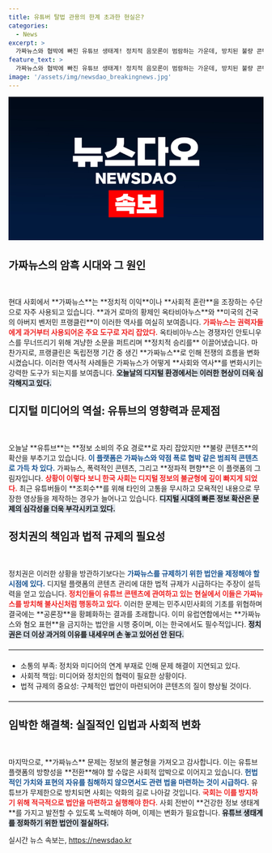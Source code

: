 ```yaml
---
title: 유튜버 탈법 관용의 한계 초과한 현실은?
categories:
  - News
excerpt: >
  가짜뉴스와 협박에 빠진 유튜브 생태계! 정치적 음모론이 범람하는 가운데, 방치된 불량 콘텐츠와 고통받는 피해자들. 이 문제를 해결할 법안이 시급하다! 클릭하면 더 알림!
feature_text: >
  가짜뉴스와 협박에 빠진 유튜브 생태계! 정치적 음모론이 범람하는 가운데, 방치된 불량 콘텐츠와 고통받는 피해자들. 이 문제를 해결할 법안이 시급하다! 클릭하면 더 알림!
image: '/assets/img/newsdao_breakingnews.jpg'
---
```


<p><img src="/assets/img/newsdao_breakingnews.jpg" alt="firstkoreanews 속보" /></p>

<h2 data-ke-size="size26">가짜뉴스의 암흑 시대와 그 원인</h2>

<p data-ke-size="size16">&nbsp;</p>

<p data-ke-size="size16">현대 사회에서 **가짜뉴스**는 **정치적 이익**이나 **사회적 혼란**을 조장하는 수단으로 자주 사용되고 있습니다. **과거 로마의 황제인 옥타비아누스**와 **미국의 건국의 아버지 벤저민 프랭클린**이 이러한 역사를 여실히 보여줍니다. <b><span style="color: #ee2323;">가짜뉴스는 권력자들에게 과거부터 사용되어온 주요 도구로 자리 잡았다.</span></b> 옥타비아누스는 경쟁자인 안토니우스를 무너뜨리기 위해 겨냥한 소문을 퍼트리며 **정치적 승리를** 이끌어냈습니다. 마찬가지로, 프랭클린은 독립전쟁 기간 중 생긴 **가짜뉴스**로 인해 전쟁의 흐름을 변화시켰습니다. 이러한 역사적 사례들은 가짜뉴스가 어떻게 **사회와 역사**를 변화시키는 강력한 도구가 되는지를 보여줍니다. <b><span style="background-color: #21538527;">오늘날의 디지털 환경에서는 이러한 현상이 더욱 심각해지고 있다.</span></b></p>

<h2 data-ke-size="size26">디지털 미디어의 역설: 유튜브의 영향력과 문제점</h2>

<p data-ke-size="size16">&nbsp;</p>

<p data-ke-size="size16">오늘날 **유튜브**는 **정보 소비의 주요 경로**로 자리 잡았지만 **불량 콘텐츠**의 확산을 부추기고 있습니다. <b><span style="color: #1a5490;">이 플랫폼은 가짜뉴스와 약점 폭로 협박 같은 범죄적 콘텐츠로 가득 차 있다.</span></b> 가짜뉴스, 폭력적인 콘텐츠, 그리고 **정파적 편향**은 이 플랫폼의 그림자입니다. <b><span style="color: #ee2323;">상황이 이렇다 보니 한국 사회는 디지털 정보의 불균형에 깊이 빠지게 되었다.</span></b> 최근 유튜버들이 **조회수**를 위해 타인의 고통을 무시하고 모욕적인 내용으로 무장한 영상들을 제작하는 경우가 늘어나고 있습니다. <b><span style="background-color: #21538527;">디지털 시대의 빠른 정보 확산은 문제의 심각성을 더욱 부각시키고 있다.</span></b></p>

<h2 data-ke-size="size26">정치권의 책임과 법적 규제의 필요성</h2>

<p data-ke-size="size16">&nbsp;</p>

<p data-ke-size="size16">정치권은 이러한 상황을 방관하기보다는 <b><span style="color: #1a5490;">가짜뉴스를 규제하기 위한 법안을 제정해야 할 시점에 있다.</span></b> 디지털 플랫폼의 콘텐츠 관리에 대한 법적 규제가 시급하다는 주장이 설득력을 얻고 있습니다. <b><span style="color: #ee2323;">정치인들이 유튜브 콘텐츠에 관여하고 있는 현실에서 이들은 가짜뉴스를 방치해 불사신처럼 행동하고 있다.</span></b> 이러한 문제는 민주시민사회의 기초를 위협하며 결국에는 **공론장**을 황폐화하는 결과를 초래합니다. 이미 유럽연합에서는 **가짜뉴스와 혐오 표현**을 금지하는 법안을 시행 중이며, 이는 한국에서도 필수적입니다. <b><span style="background-color: #21538527;">정치권은 더 이상 과거의 이유를 내세우며 손 놓고 있어선 안 된다.</span></b></p>

<hr style="height: 1px; border: none; border-top: 1px solid #ccc; margin: 20px 0;">

<ul>
  <li>소통의 부족: 정치와 미디어의 연계 부재로 인해 문제 해결이 지연되고 있다.</li>
  <li>사회적 책임: 미디어와 정치인의 협력이 필요한 상황이다.</li>
  <li>법적 규제의 중요성: 구체적인 법안이 마련되어야 콘텐츠의 질이 향상될 것이다.</li>
</ul>

<hr style="height: 1px; border: none; border-top: 1px solid #ccc; margin: 20px 0;">

<h2 data-ke-size="size26">임박한 해결책: 실질적인 입법과 사회적 변화</h2>

<p data-ke-size="size16">&nbsp;</p>

<p data-ke-size="size16">마지막으로, **가짜뉴스** 문제는 정보의 불균형을 가져오고 감사합니다. 이는 유튜브 플랫폼의 방향성을 **전환**해야 할 수많은 사회적 압박으로 이어지고 있습니다. <b><span style="color: #1a5490;">헌법적인 가치와 표현의 자유를 침해하지 않으면서도 관련 법을 마련하는 것이 시급하다.</span></b> 유튜브가 무제한으로 방치되면 사회는 악화의 길로 나아갈 것입니다. <b><span style="color: #ee2323;">국회는 이를 방지하기 위해 적극적으로 법안을 마련하고 실행해야 한다.</span></b> 사회 전반이 **건강한 정보 생태계**를 가지고 발전할 수 있도록 노력해야 하며, 이제는 변화가 필요합니다. <b><span style="background-color: #21538527;">유튜브 생태계를 정화하기 위한 법안이 절실하다.</span></b></p>
실시간 뉴스 속보는, <a href="https://newsdao.kr" rel="dofollow">https://newsdao.kr</a>


